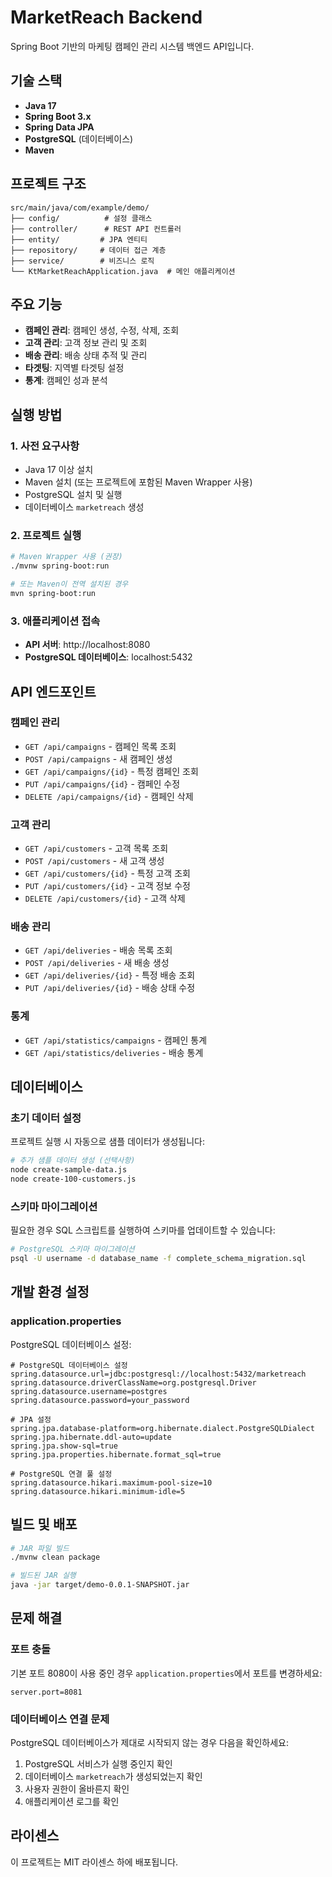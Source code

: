 # MarketReach Backend

Spring Boot 기반의 마케팅 캠페인 관리 시스템 백엔드 API입니다.

## 기술 스택

- **Java 17**
- **Spring Boot 3.x**
- **Spring Data JPA**
- **PostgreSQL** (데이터베이스)
- **Maven**

## 프로젝트 구조

```
src/main/java/com/example/demo/
├── config/          # 설정 클래스
├── controller/      # REST API 컨트롤러
├── entity/         # JPA 엔티티
├── repository/     # 데이터 접근 계층
├── service/        # 비즈니스 로직
└── KtMarketReachApplication.java  # 메인 애플리케이션
```

## 주요 기능

- **캠페인 관리**: 캠페인 생성, 수정, 삭제, 조회
- **고객 관리**: 고객 정보 관리 및 조회
- **배송 관리**: 배송 상태 추적 및 관리
- **타겟팅**: 지역별 타겟팅 설정
- **통계**: 캠페인 성과 분석

## 실행 방법

### 1. 사전 요구사항

- Java 17 이상 설치
- Maven 설치 (또는 프로젝트에 포함된 Maven Wrapper 사용)
- PostgreSQL 설치 및 실행
- 데이터베이스 `marketreach` 생성

### 2. 프로젝트 실행

```bash
# Maven Wrapper 사용 (권장)
./mvnw spring-boot:run

# 또는 Maven이 전역 설치된 경우
mvn spring-boot:run
```

### 3. 애플리케이션 접속

- **API 서버**: http://localhost:8080
- **PostgreSQL 데이터베이스**: localhost:5432

## API 엔드포인트

### 캠페인 관리
- `GET /api/campaigns` - 캠페인 목록 조회
- `POST /api/campaigns` - 새 캠페인 생성
- `GET /api/campaigns/{id}` - 특정 캠페인 조회
- `PUT /api/campaigns/{id}` - 캠페인 수정
- `DELETE /api/campaigns/{id}` - 캠페인 삭제

### 고객 관리
- `GET /api/customers` - 고객 목록 조회
- `POST /api/customers` - 새 고객 생성
- `GET /api/customers/{id}` - 특정 고객 조회
- `PUT /api/customers/{id}` - 고객 정보 수정
- `DELETE /api/customers/{id}` - 고객 삭제

### 배송 관리
- `GET /api/deliveries` - 배송 목록 조회
- `POST /api/deliveries` - 새 배송 생성
- `GET /api/deliveries/{id}` - 특정 배송 조회
- `PUT /api/deliveries/{id}` - 배송 상태 수정

### 통계
- `GET /api/statistics/campaigns` - 캠페인 통계
- `GET /api/statistics/deliveries` - 배송 통계

## 데이터베이스

### 초기 데이터 설정

프로젝트 실행 시 자동으로 샘플 데이터가 생성됩니다:

```bash
# 추가 샘플 데이터 생성 (선택사항)
node create-sample-data.js
node create-100-customers.js
```

### 스키마 마이그레이션

필요한 경우 SQL 스크립트를 실행하여 스키마를 업데이트할 수 있습니다:

```bash
# PostgreSQL 스키마 마이그레이션
psql -U username -d database_name -f complete_schema_migration.sql
```

## 개발 환경 설정

### application.properties

PostgreSQL 데이터베이스 설정:

```properties
# PostgreSQL 데이터베이스 설정
spring.datasource.url=jdbc:postgresql://localhost:5432/marketreach
spring.datasource.driverClassName=org.postgresql.Driver
spring.datasource.username=postgres
spring.datasource.password=your_password

# JPA 설정
spring.jpa.database-platform=org.hibernate.dialect.PostgreSQLDialect
spring.jpa.hibernate.ddl-auto=update
spring.jpa.show-sql=true
spring.jpa.properties.hibernate.format_sql=true

# PostgreSQL 연결 풀 설정
spring.datasource.hikari.maximum-pool-size=10
spring.datasource.hikari.minimum-idle=5
```

## 빌드 및 배포

```bash
# JAR 파일 빌드
./mvnw clean package

# 빌드된 JAR 실행
java -jar target/demo-0.0.1-SNAPSHOT.jar
```

## 문제 해결

### 포트 충돌
기본 포트 8080이 사용 중인 경우 `application.properties`에서 포트를 변경하세요:

```properties
server.port=8081
```

### 데이터베이스 연결 문제
PostgreSQL 데이터베이스가 제대로 시작되지 않는 경우 다음을 확인하세요:

1. PostgreSQL 서비스가 실행 중인지 확인
2. 데이터베이스 `marketreach`가 생성되었는지 확인
3. 사용자 권한이 올바른지 확인
4. 애플리케이션 로그를 확인

## 라이센스

이 프로젝트는 MIT 라이센스 하에 배포됩니다.
